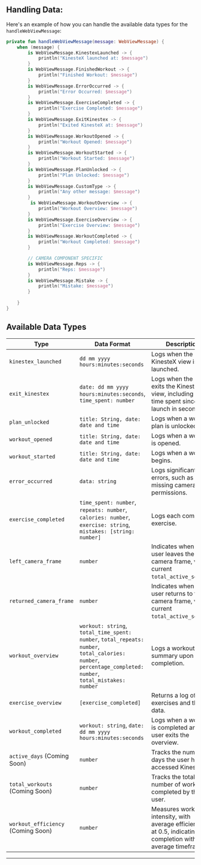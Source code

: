## **Handling Data**:

Here's an example of how you can handle the available data types for the `handleWebViewMessage`:
```kotlin
private fun handleWebViewMessage(message: WebViewMessage) {
    when (message) {
        is WebViewMessage.KinestexLaunched -> {
            println("KinesteX launched at: $message")
        }
        is WebViewMessage.FinishedWorkout -> {
            println("Finished Workout: $message")
        }
        is WebViewMessage.ErrorOccurred -> {
            println("Error Occurred: $message")
        }
        is WebViewMessage.ExerciseCompleted -> {
            println("Exercise Completed: $message")
        }
        is WebViewMessage.ExitKinestex -> {
            println("Exited KinesteX at: $message")
        }
        is WebViewMessage.WorkoutOpened -> {
            println("Workout Opened: $message")
        }
        is WebViewMessage.WorkoutStarted -> {
            println("Workout Started: $message")
        }
        is WebViewMessage.PlanUnlocked -> {
            println("Plan Unlocked: $message")
        }
        is WebViewMessage.CustomType -> {
            println("Any other message: $message")
        }
         is WebViewMessage.WorkoutOverview -> {
            println("Workout Overview: $message")
        }
        is WebViewMessage.ExerciseOverview -> {
            println("Exercise Overview: $message")
        }
        is WebViewMessage.WorkoutCompleted -> {
            println("Workout Completed: $message")
        }

        // CAMERA COMPONENT SPECIFIC
        is WebViewMessage.Reps -> {
            println("Reps: $message")
        }
        is WebViewMessage.Mistake -> {
            println("Mistake: $message")
        }
       
    }
}
``` 
## Available Data Types

| Type                    | Data Format                                                                                                 | Description                                                                                      |
|-------------------------|-------------------------------------------------------------------------------------------------------------|--------------------------------------------------------------------------------------------------|
| `kinestex_launched`      | `dd mm yyyy hours:minutes:seconds`                                                                          | Logs when the KinesteX view is launched.                                                         |
| `exit_kinestex`          | `date: dd mm yyyy hours:minutes:seconds`, `time_spent: number`                                              | Logs when the user exits the KinesteX view, including total time spent since launch in seconds.  |
| `plan_unlocked`          | `title: String, date: date and time`                                                                        | Logs when a workout plan is unlocked.                                                            |
| `workout_opened`         | `title: String, date: date and time`                                                                        | Logs when a workout is opened.                                                                   |
| `workout_started`        | `title: String, date: date and time`                                                                        | Logs when a workout begins.                                                                      |
| `error_occurred`         | `data: string`                                                                                              | Logs significant errors, such as missing camera permissions.                                     |
| `exercise_completed`     | `time_spent: number`, `repeats: number`, `calories: number`, `exercise: string`, `mistakes: [string: number]`| Logs each completed exercise.                                                                    |
| `left_camera_frame`      | `number`                                                                                                    | Indicates when the user leaves the camera frame, with current `total_active_seconds`.           |
| `returned_camera_frame`  | `number`                                                                                                    | Indicates when the user returns to the camera frame, with current `total_active_seconds`.       |
| `workout_overview`       | `workout: string`, `total_time_spent: number`, `total_repeats: number`, `total_calories: number`, `percentage_completed: number`, `total_mistakes: number` | Logs a workout summary upon completion.                              |
| `exercise_overview`      | `[exercise_completed]`                                                                                      | Returns a log of all exercises and their data.                                                   |
| `workout_completed`      | `workout: string`, `date: dd mm yyyy hours:minutes:seconds`                                                 | Logs when a workout is completed and the user exits the overview.                               |
| `active_days` (Coming Soon) | `number`                                                                                                | Tracks the number of days the user has accessed KinesteX.                                         |
| `total_workouts` (Coming Soon) | `number`                                                                                            | Tracks the total number of workouts completed by the user.                                       |
| `workout_efficiency` (Coming Soon) | `number`                                                                                         | Measures workout intensity, with average efficiency set at 0.5, indicating 80% completion within the average timeframe. |
---
